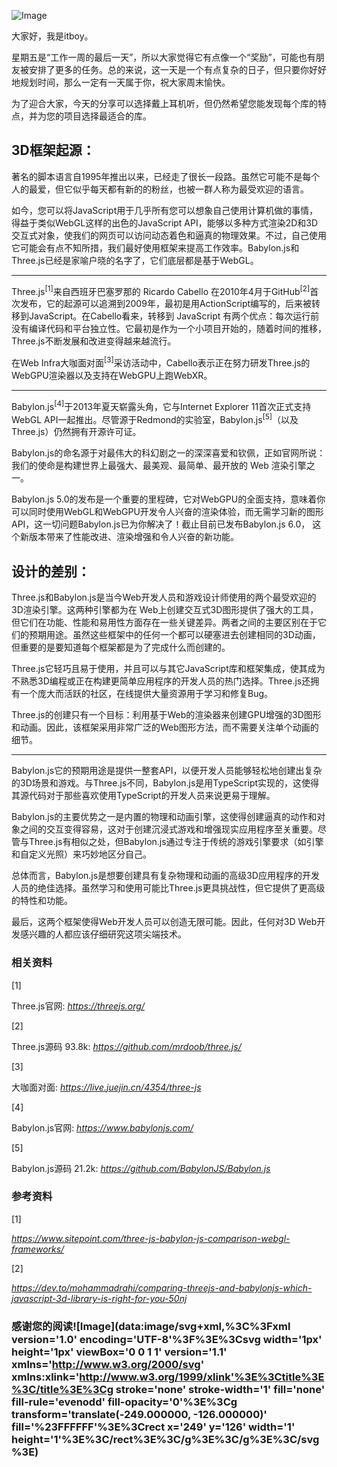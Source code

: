 ![Image](https://mmbiz.qpic.cn/sz_mmbiz_jpg/9Z5K66tFPiaw4PwIC6dMtWyIff2VbnU1fDHG6iaPFVtFqJaqYicfzRy8SEwOVE7EvI0AoNfWcibAszRNL6qFdP4Y9Q/640?wx_fmt=jpeg&tp=webp&wxfrom=5&wx_lazy=1&wx_co=1)

大家好，我是itboy。

星期五是“工作一周的最后一天”，所以大家觉得它有点像一个“奖励”，可能也有朋友被安排了更多的任务。总的来说，这一天是一个有点复杂的日子，但只要你好好地规划时间，那么一定有一天属于你，祝大家周末愉快。

为了迎合大家，今天的分享可以选择戴上耳机听，但仍然希望您能发现每个库的特点，并为您的项目选择最适合的库。

## 3D框架起源：

著名的脚本语言自1995年推出以来，已经走了很长一段路。虽然它可能不是每个人的最爱，但它似乎每天都有新的的粉丝，也被一群人称为最受欢迎的语言。

如今，您可以将JavaScript用于几乎所有您可以想象自己使用计算机做的事情， 得益于类似WebGL这样的出色的JavaScript API，能够以多种方式渲染2D和3D交互式对象，使我们的网页可以访问动态着色和逼真的物理效果。不过，自己使用它可能会有点不知所措，我们最好使用框架来提高工作效率。Babylon.js和Three.js已经是家喻户晓的名字了，它们底层都是基于WebGL。

___

Three.js<sup data-darkreader-inline-color="">[1]</sup>来自西班牙巴塞罗那的 Ricardo Cabello 在2010年4月于GitHub<sup data-darkreader-inline-color="">[2]</sup>首次发布，它的起源可以追溯到2009年，最初是用ActionScript编写的，后来被转移到JavaScript。在Cabello看来，转移到 JavaScript 有两个优点：每次运行前没有编译代码和平台独立性。它最初是作为一个小项目开始的，随着时间的推移，Three.js不断发展和改进变得越来越流行。

在Web Infra大咖面对面<sup data-darkreader-inline-color="">[3]</sup>采访活动中，Cabello表示正在努力研发Three.js的WebGPU渲染器以及支持在WebGPU上跑WebXR。

___

Babylon.js<sup data-darkreader-inline-color="">[4]</sup>于2013年夏天崭露头角，它与Internet Explorer 11首次正式支持WebGL API一起推出。尽管源于Redmond的实验室，Babylon.js<sup data-darkreader-inline-color="">[5]</sup>（以及Three.js）仍然拥有开源许可证。

Babylon.js的命名源于对最伟大的科幻剧之一的深深喜爱和钦佩，正如官网所说：我们的使命是构建世界上最强大、最美观、最简单、最开放的 Web 渲染引擎之一。

Babylon.js 5.0的发布是一个重要的里程碑，它对WebGPU的全面支持，意味着你可以同时使用WebGL和WebGPU开发令人兴奋的渲染体验，而无需学习新的图形API，这一切问题Babylon.js已为你解决了！截止目前已发布Babylon.js 6.0， 这个新版本带来了性能改进、渲染增强和令人兴奋的新功能。

## 设计的差别：

Three.js和Babylon.js是当今Web开发人员和游戏设计师使用的两个最受欢迎的3D渲染引擎。这两种引擎都为在 Web上创建交互式3D图形提供了强大的工具，但它们在功能、性能和易用性方面存在一些关键差异。两者之间的主要区别在于它们的预期用途。虽然这些框架中的任何一个都可以硬塞进去创建相同的3D动画，但重要的是要知道每个框架都是为了完成什么而创建的。

Three.js它轻巧且易于使用，并且可以与其它JavaScript库和框架集成，使其成为不熟悉3D编程或正在构建更简单应用程序的开发人员的热门选择。Three.js还拥有一个庞大而活跃的社区，在线提供大量资源用于学习和修复Bug。

Three.js的创建只有一个目标：利用基于Web的渲染器来创建GPU增强的3D图形和动画。因此，该框架采用非常广泛的Web图形方法，而不需要关注单个动画的细节。

___

Babylon.js它的预期用途是提供一整套API，以便开发人员能够轻松地创建出复杂的3D场景和游戏。与Three.js不同，Babylon.js是用TypeScript实现的，这使得其源代码对于那些喜欢使用TypeScript的开发人员来说更易于理解。

Babylon.js的主要优势之一是内置的物理和动画引擎，这使得创建逼真的动作和对象之间的交互变得容易，这对于创建沉浸式游戏和增强现实应用程序至关重要。尽管与Three.js有相似之处，但Babylon.js通过专注于传统的游戏引擎要求（如引擎和自定义光照）来巧妙地区分自己。

总体而言，Babylon.js是想要创建具有复杂物理和动画的高级3D应用程序的开发人员的绝佳选择。虽然学习和使用可能比Three.js更具挑战性，但它提供了更高级的特性和功能。

最后，这两个框架使得Web开发人员可以创造无限可能。因此，任何对3D Web开发感兴趣的人都应该仔细研究这项尖端技术。

### 相关资料

\[1\]

Three.js官网: _https://threejs.org/_

\[2\]

Three.js源码 93.8k: _https://github.com/mrdoob/three.js/_

\[3\]

大咖面对面: _https://live.juejin.cn/4354/three-js_

\[4\]

Babylon.js官网: _https://www.babylonjs.com/_

\[5\]

Babylon.js源码 21.2k: _https://github.com/BabylonJS/Babylon.js_

### 参考资料  

\[1\]

_https://www.sitepoint.com/three-js-babylon-js-comparison-webgl-frameworks/_

\[2\]

_https://dev.to/mohammadrahi/comparing-threejs-and-babylonjs-which-javascript-3d-library-is-right-for-you-50nj_

### **感谢您的阅读**![Image](data:image/svg+xml,%3C%3Fxml version='1.0' encoding='UTF-8'%3F%3E%3Csvg width='1px' height='1px' viewBox='0 0 1 1' version='1.1' xmlns='http://www.w3.org/2000/svg' xmlns:xlink='http://www.w3.org/1999/xlink'%3E%3Ctitle%3E%3C/title%3E%3Cg stroke='none' stroke-width='1' fill='none' fill-rule='evenodd' fill-opacity='0'%3E%3Cg transform='translate(-249.000000, -126.000000)' fill='%23FFFFFF'%3E%3Crect x='249' y='126' width='1' height='1'%3E%3C/rect%3E%3C/g%3E%3C/g%3E%3C/svg%3E)